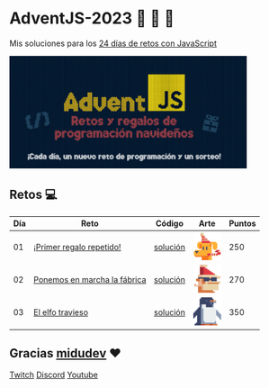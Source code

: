 # AdventJS-2023 :santa: :christmas_tree: :bell:

Mis soluciones para los [24 días de retos con JavaScript](https://adventjs.dev/)

<img src="readme\img\adventJs2023.png" height="200" />

## Retos :computer:

| Día | Reto                                                                      | Código                     | Arte                                                  | Puntos |
| --- | ------------------------------------------------------------------------- | -------------------------- | ----------------------------------------------------- | ------ |
| 01  | [¡Primer regalo repetido!](https://adventjs.dev/es/challenges/2023/1)     | [solución](dia01\dia1.js)  | <img src="readme\img\1.png" width="50" height="50" /> | 250    |
| 02  | [Ponemos en marcha la fábrica](https://adventjs.dev/es/challenges/2023/2) | [solución](dia02\dia2.js)  | <img src="readme\img\2.png" width="50" height="50" /> | 270    |
| 03  | [El elfo travieso](https://adventjs.dev/es/challenges/2023/3)             | [solución](dia03\dia03.js) | <img src="readme\img\3.png" width="50" height="50" /> | 350    |

## Gracias [midudev](https://twitter.com/midudev) :heart:

[Twitch](https://twitch.tv/midudev) [Discord](https://discord.gg/midudev) [Youtube](https://youtube.com/midudev)
